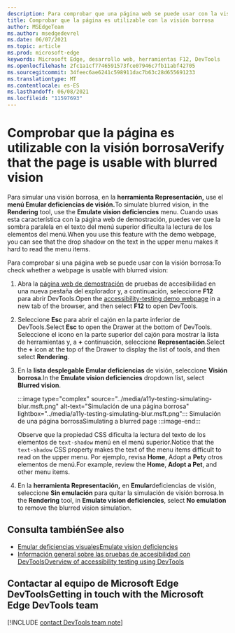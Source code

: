 ```yaml
---
description: Para comprobar que una página web se puede usar con la visión borrosa, en la herramienta representación, use la lista desplegable Emular deficiencias de visión.
title: Comprobar que la página es utilizable con la visión borrosa
author: MSEdgeTeam
ms.author: msedgedevrel
ms.date: 06/07/2021
ms.topic: article
ms.prod: microsoft-edge
keywords: Microsoft Edge, desarrollo web, herramientas F12, DevTools
ms.openlocfilehash: 2fc1a1cf7746591573fce07946c7fb11abf42705
ms.sourcegitcommit: 34feec6ae6241c598911dac7b63c28d655691233
ms.translationtype: MT
ms.contentlocale: es-ES
ms.lasthandoff: 06/08/2021
ms.locfileid: "11597693"
---
```

# <a name="verify-that-the-page-is-usable-with-blurred-vision"></a><span data-ttu-id="93dc3-104">Comprobar que la página es utilizable con la visión borrosa</span><span class="sxs-lookup"><span data-stu-id="93dc3-104">Verify that the page is usable with blurred vision</span></span>

<!-- Rendering tool: Emulate vision deficiencies: Blurred vision -->

<span data-ttu-id="93dc3-105">Para simular una visión borrosa, en la **herramienta Representación,** use el **menú Emular deficiencias de visión.**</span><span class="sxs-lookup"><span data-stu-id="93dc3-105">To simulate blurred vision, in the **Rendering** tool, use the **Emulate vision deficiencies** menu.</span></span>  <span data-ttu-id="93dc3-106">Cuando usas esta característica con la página web de demostración, puedes ver que la sombra paralela en el texto del menú superior dificulta la lectura de los elementos del menú.</span><span class="sxs-lookup"><span data-stu-id="93dc3-106">When you use this feature with the demo webpage, you can see that the drop shadow on the text in the upper menu makes it hard to read the menu items.</span></span>

<span data-ttu-id="93dc3-107">Para comprobar si una página web se puede usar con la visión borrosa:</span><span class="sxs-lookup"><span data-stu-id="93dc3-107">To check whether a webpage is usable with blurred vision:</span></span>

1.  <span data-ttu-id="93dc3-108">Abra la [página web de demostración][DevToolsA11yErrorsDemopage] de pruebas de accesibilidad en una nueva pestaña del explorador y, a continuación, seleccione **F12** para abrir DevTools.</span><span class="sxs-lookup"><span data-stu-id="93dc3-108">Open the [accessibility-testing demo webpage][DevToolsA11yErrorsDemopage] in a new tab of the browser, and then select **F12** to open DevTools.</span></span>

1.  <span data-ttu-id="93dc3-109">Seleccione **Esc** para abrir el cajón en la parte inferior de DevTools.</span><span class="sxs-lookup"><span data-stu-id="93dc3-109">Select **Esc** to open the Drawer at the bottom of DevTools.</span></span>  <span data-ttu-id="93dc3-110">Seleccione el icono en la parte superior del cajón para mostrar la lista de herramientas y, a **+** continuación, seleccione **Representación**.</span><span class="sxs-lookup"><span data-stu-id="93dc3-110">Select the **+** icon at the top of the Drawer to display the list of tools, and then select **Rendering**.</span></span>  

1.  <span data-ttu-id="93dc3-111">En la **lista desplegable Emular deficiencias** de visión, seleccione **Visión borrosa**.</span><span class="sxs-lookup"><span data-stu-id="93dc3-111">In the **Emulate vision deficiencies** dropdown list, select **Blurred vision**.</span></span>

    :::image type="complex" source="../media/a11y-testing-simulating-blur.msft.png" alt-text="Simulación de una página borrosa" lightbox="../media/a11y-testing-simulating-blur.msft.png":::
        <span data-ttu-id="93dc3-113">Simulación de una página borrosa</span><span class="sxs-lookup"><span data-stu-id="93dc3-113">Simulating a blurred page</span></span>
    :::image-end:::

    <span data-ttu-id="93dc3-114">Observe que la propiedad CSS dificulta la lectura del texto de los elementos de `text-shadow` menú en el menú superior.</span><span class="sxs-lookup"><span data-stu-id="93dc3-114">Notice that the `text-shadow` CSS property makes the text of the menu items difficult to read on the upper menu.</span></span> <span data-ttu-id="93dc3-115">Por ejemplo, revisa **Home**, Adopt a **Pet**y otros elementos de menú.</span><span class="sxs-lookup"><span data-stu-id="93dc3-115">For example, review the **Home**, **Adopt a Pet**, and other menu items.</span></span>
    
1.  <span data-ttu-id="93dc3-116">En la **herramienta Representación,** en **Emular**deficiencias de visión, seleccione **Sin emulación** para quitar la simulación de visión borrosa.</span><span class="sxs-lookup"><span data-stu-id="93dc3-116">In the **Rendering** tool, in **Emulate vision deficiencies**, select **No emulation** to remove the blurred vision simulation.</span></span>


## <a name="see-also"></a><span data-ttu-id="93dc3-117">Consulta también</span><span class="sxs-lookup"><span data-stu-id="93dc3-117">See also</span></span>

*  [<span data-ttu-id="93dc3-118">Emular deficiencias visuales</span><span class="sxs-lookup"><span data-stu-id="93dc3-118">Emulate vision deficiencies</span></span>](emulate-vision-deficiencies.md)
*  [<span data-ttu-id="93dc3-119">Información general sobre las pruebas de accesibilidad con DevTools</span><span class="sxs-lookup"><span data-stu-id="93dc3-119">Overview of accessibility testing using DevTools</span></span>](accessibility-testing-in-devtools.md)


## <a name="getting-in-touch-with-the-microsoft-edge-devtools-team"></a><span data-ttu-id="93dc3-120">Contactar al equipo de Microsoft Edge DevTools</span><span class="sxs-lookup"><span data-stu-id="93dc3-120">Getting in touch with the Microsoft Edge DevTools team</span></span>  

[!INCLUDE [contact DevTools team note](../includes/contact-devtools-team-note.md)]  


<!-- links -->
[DevToolsA11yErrorsDemopage]: https://microsoftedge.github.io/DevToolsSamples/a11y-testing/page-with-errors.html "Página web de demostración de pruebas de accesibilidad | GitHub"
